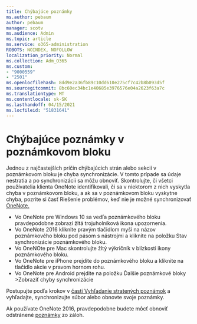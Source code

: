 ```yaml
---
title: Chýbajúce poznámky
ms.author: pebaum
author: pebaum
manager: scotv
ms.audience: Admin
ms.topic: article
ms.service: o365-administration
ROBOTS: NOINDEX, NOFOLLOW
localization_priority: Normal
ms.collection: Adm_O365
ms.custom:
- "9000559"
- "2501"
ms.openlocfilehash: 8dd9e2a36fb89c10dd610e275cf7c42b8b093d5f
ms.sourcegitcommit: 8bc60ec34bc1e40685e3976576e04a2623f63a7c
ms.translationtype: MT
ms.contentlocale: sk-SK
ms.lasthandoff: 04/15/2021
ms.locfileid: "51831641"
---
```

# <a name="missing-notes-in-notebook"></a>Chýbajúce poznámky v poznámkovom bloku

Jednou z najčastejších príčin chýbajúcich strán alebo sekcií v poznámkovom bloku je chyba synchronizácie. V tomto prípade sa údaje nestratia a po synchronizácii sa môžu obnoviť. Skontrolujte, či všetci používatelia klienta OneNote identifikovali, či sa v niektorom z nich vyskytla chyba v poznámkovom bloku, a ak sa v poznámkovom bloku vyskytne chyba, pozrite si časť Riešenie problémov, keď nie je možné synchronizovať [OneNote.](https://support.office.com/article/299495ef-66d1-448f-90c1-b785a6968d45)

- Vo OneNote pre Windows 10 sa vedľa poznámkového bloku pravdepodobne zobrazí žltá trojuholníková ikona upozornenia.
- Vo OneNote 2016 kliknite pravým tlačidlom myši na názov poznámkového bloku pod pásom s nástrojmi a kliknite na položku Stav synchronizácie poznámkového bloku.
- Vo OneNOte pre Mac skontrolujte žltý výkričník v blízkosti ikony poznámkového bloku.
- Vo OneNote pre iPhone prejdite do poznámkového bloku a kliknite na tlačidlo akcie v pravom hornom rohu.
- Vo OneNote pre Android prejdite na položku Ďalšie poznámkové bloky >Zobraziť chyby synchronizácie

Postupujte podľa krokov v [časti Vyhľadanie stratených poznámok](https://support.office.com/article/32cb2bd7-afe7-44d2-a711-398a88421287) a vyhľadajte, synchronizujte súbor alebo obnovte svoje poznámky.

Ak používate OneNote 2016, pravdepodobne budete môcť obnoviť odstránené [poznámky](https://support.office.com/article/32ed1036-74fd-4c21-bc28-033a486e6b14) zo záloh.